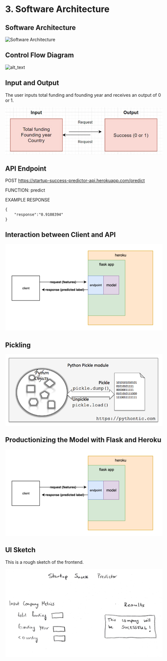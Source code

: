 # 3. **Software Architecture**

## **Software Architecture**
![Software Architecture]()

## **Control Flow Diagram**

![alt_text](images/image1.png "image_tooltip")

## **Input and Output**

The user inputs total funding and founding year and receives an output of 0 or 1. 

![Input and Output](https://github.com/shiyanboxer/Startup-Success-Predictor-v2/blob/master/Images/InOut.jpg)

## **API Endpoint**

POST https://startup-success-predictor-api.herokuapp.com/predict

FUNCTION: predict

EXAMPLE RESPONSE

```
{
    "response":"0.9108394" 
}
```

## **Interaction between Client and API**

![Interaction between Client and API](https://github.com/shiyanboxer/Startup-Success-Predictor-v2/blob/master/Images/Software%20Architecture.png)

## **Pickling**

![Picking](https://github.com/shiyanboxer/Startup-Success-Predictor-v2/blob/master/Images/python_pickle.png)

## **Productionizing the Model with Flask and Heroku**

![Productionizing the Model with Flask and Heroku](https://github.com/shiyanboxer/Startup-Success-Predictor-v2/blob/master/Images/Software%20Architecture.png)

## **UI Sketch**

This is a rough sketch of the frontend. 

![Website Sketch](https://github.com/shiyanboxer/Startup-Success-Predictor-v2/blob/master/Images/WebsiteSketch.jpg)
